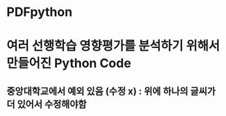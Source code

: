 # PDFpython
# 여러 선행학습 영향평가를 분석하기 위해서 만들어진 Python Code
## 중앙대학교에서 예외 있음 (수정 x) : 위에 하나의 글씨가 더 있어서 수정해야함
